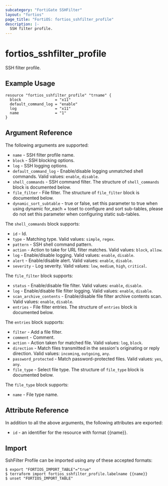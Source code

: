 ```yaml
---
subcategory: "FortiGate SSHFilter"
layout: "fortios"
page_title: "FortiOS: fortios_sshfilter_profile"
description: |-
  SSH filter profile.
---
```


# fortios_sshfilter_profile
SSH filter profile.

## Example Usage

```hcl
resource "fortios_sshfilter_profile" "trname" {
  block               = "x11"
  default_command_log = "enable"
  log                 = "x11"
  name                = "1"
}
```

## Argument Reference

The following arguments are supported:

* `name` - SSH filter profile name.
* `block` - SSH blocking options.
* `log` - SSH logging options.
* `default_command_log` - Enable/disable logging unmatched shell commands. Valid values: `enable`, `disable`.
* `shell_commands` - SSH command filter. The structure of `shell_commands` block is documented below.
* `file_filter` - File filter. The structure of `file_filter` block is documented below.
* `dynamic_sort_subtable` - true or false, set this parameter to true when using dynamic for_each + toset to configure and sort sub-tables, please do not set this parameter when configuring static sub-tables.

The `shell_commands` block supports:

* `id` - Id.
* `type` - Matching type. Valid values: `simple`, `regex`.
* `pattern` - SSH shell command pattern.
* `action` - Action to take for URL filter matches. Valid values: `block`, `allow`.
* `log` - Enable/disable logging. Valid values: `enable`, `disable`.
* `alert` - Enable/disable alert. Valid values: `enable`, `disable`.
* `severity` - Log severity. Valid values: `low`, `medium`, `high`, `critical`.

The `file_filter` block supports:

* `status` - Enable/disable file filter. Valid values: `enable`, `disable`.
* `log` - Enable/disable file filter logging. Valid values: `enable`, `disable`.
* `scan_archive_contents` - Enable/disable file filter archive contents scan. Valid values: `enable`, `disable`.
* `entries` - File filter entries. The structure of `entries` block is documented below.

The `entries` block supports:

* `filter` - Add a file filter.
* `comment` - Comment.
* `action` - Action taken for matched file. Valid values: `log`, `block`.
* `direction` - Match files transmitted in the session's originating or reply direction. Valid values: `incoming`, `outgoing`, `any`.
* `password_protected` - Match password-protected files. Valid values: `yes`, `any`.
* `file_type` - Select file type. The structure of `file_type` block is documented below.

The `file_type` block supports:

* `name` - File type name.


## Attribute Reference

In addition to all the above arguments, the following attributes are exported:
* `id` - an identifier for the resource with format {{name}}.

## Import

SshFilter Profile can be imported using any of these accepted formats:
```
$ export "FORTIOS_IMPORT_TABLE"="true"
$ terraform import fortios_sshfilter_profile.labelname {{name}}
$ unset "FORTIOS_IMPORT_TABLE"
```

